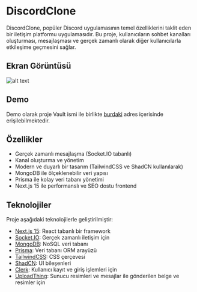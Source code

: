 # DiscordClone
DiscordClone, popüler Discord uygulamasının temel özelliklerini taklit eden bir iletişim platformu uygulamasıdır. Bu proje, kullanıcıların sohbet kanalları oluşturması, mesajlaşması ve gerçek zamanlı olarak diğer kullanıcılarla etkileşime geçmesini sağlar.

## Ekran Görüntüsü

![alt text](https://github.com/emircubukcu/discordClone/blob/main/public/readMe-1.png,"")

## Demo
Demo olarak proje Vault ismi ile birlikte [burdaki](https://vault-production-5044.up.railway.app) adres içerisinde erişilebilmektedir.

## Özellikler

- Gerçek zamanlı mesajlaşma (Socket.IO tabanlı)
- Kanal oluşturma ve yönetim
- Modern ve duyarlı bir tasarım (TailwindCSS ve ShadCN kullanılarak)
- MongoDB ile ölçeklenebilir veri yapısı
- Prisma ile kolay veri tabanı yönetimi
- Next.js 15 ile performanslı ve SEO dostu frontend

## Teknolojiler

Proje aşağıdaki teknolojilerle geliştirilmiştir:

- [Next.js 15](https://nextjs.org/): React tabanlı bir framework
- [Socket.IO](https://socket.io/): Gerçek zamanlı iletişim için
- [MongoDB](https://www.mongodb.com/): NoSQL veri tabanı
- [Prisma](https://www.prisma.io/): Veri tabanı ORM arayüzü
- [TailwindCSS](https://tailwindcss.com/): CSS çerçevesi
- [ShadCN](https://shadcn.dev/): UI bileşenleri
- [Clerk](https://clerk.com): Kullanıcı kayıt ve giriş işlemleri için
- [UploadThing](https://uploadthing.com/): Sunucu resimleri ve mesajlar ile gönderilen belge ve resimler için
